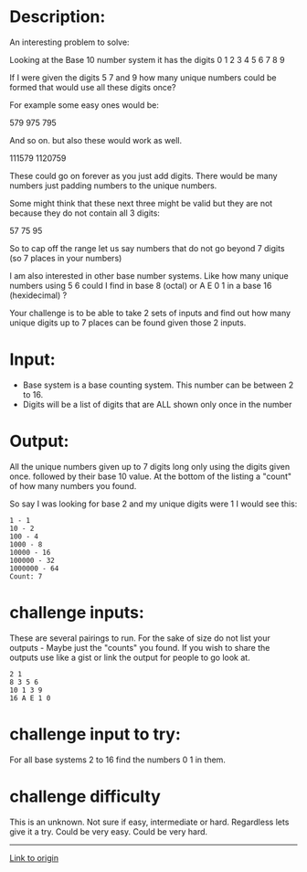# Description:

An interesting problem to solve:

Looking at the Base 10 number system it has the digits 0 1 2 3 4 5 6 7 8 9 

If I were given the digits 5 7 and 9 how many unique numbers could be formed that
would use all these digits once?

For example some easy ones would be:

579
975
795

And so on. but also these would work as well.

111579
1120759

These could go on forever as you just add digits. There would be many numbers just padding numbers to the unique numbers.


Some might think that these next three might be valid but they are not because they do not contain all 3 digits:

57
75
95

So to cap off the range let us say numbers that do not go beyond 7 digits (so 7 places in your numbers)

I am also interested in other base number systems. Like how many unique numbers using 5 6 could I find in base 8 (octal) or A E 0 1 in a base 16 (hexidecimal) ?

Your challenge is to be able to take 2 sets of inputs and find out how many unique digits up to 7 places can be found given those 2 inputs.

# Input:

<Base system> <digits>

* Base system is a base counting system. This number can be between 2 to 16.
* Digits will be a list of digits that are ALL shown only once in the number

# Output:

All the unique numbers given up to 7 digits long only using the digits given once. followed by their base 10 value. At the bottom of the listing a "count" of how many numbers you found.

So say I was looking for base 2 and my unique digits were 1 I would see this:

    1 - 1
    10 - 2
    100 - 4
    1000 - 8
    10000 - 16
    100000 - 32
    1000000 - 64
    Count: 7

# challenge inputs:
These are several pairings to run. For the sake of size do not list your outputs - Maybe just the "counts" you found. 
If you wish to share the outputs use like a gist or link the output for people to go look at. 

    2 1
    8 3 5 6
    10 1 3 9
    16 A E 1 0

# challenge input to try:

For all base systems 2 to 16 find the numbers 0 1 in them.

# challenge difficulty

This is an unknown. Not sure if easy, intermediate or hard. Regardless lets give it a try. Could be very easy. Could be very hard.

---

[Link to origin](https://www.reddit.com/r/dailyprogrammer/2i7dlh)